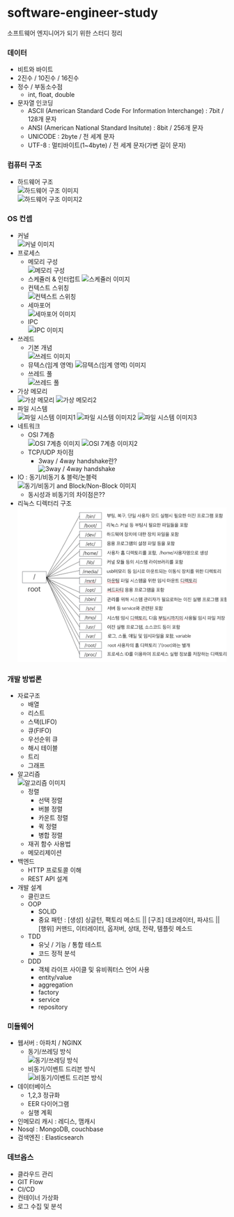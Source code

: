# software-engineer-study
소프트웨어 엔지니어가 되기 위한 스터디 정리 

### 데이터
* 비트와 바이트
* 2진수 / 10진수 / 16진수
* 정수 / 부동소수점
  - int, float, double
* 문자열 인코딩
  - ASCII (American Standard Code For Information Interchange) : 7bit / 128개 문자
  - ANSI (American National Standard Insitute) : 8bit / 256개 문자
  - UNICODE : 2byte / 전 세계 문자
  - UTF-8 : 멀티바이트(1~4byte) / 전 세계 문자(가변 길이 문자)
  
### 컴퓨터 구조
* 하드웨어 구조    
![하드웨어 구조 이미지](https://t1.daumcdn.net/cfile/tistory/1847673B4DC0E57C18)   
![하드웨어 구조 이미지2](https://t1.daumcdn.net/cfile/tistory/263A504B560486D324)
   
### OS 컨셉
* 커널   
![커널 이미지](https://t1.daumcdn.net/cfile/tistory/22642A4D56C3D67811)
* 프로세스
  - 메모리 구성   
  ![메모리 구성](https://rookieboxsite.files.wordpress.com/2017/10/c_memmap_exam_vs.png?w=648)
  - 스케쥴러 & 인터럽트
  ![스케쥴러 이미지](https://wkdtjsgur100.github.io/images/posts/process-status.png)
  - 컨텍스트 스위칭   
  ![컨텍스트 스위칭](https://img1.daumcdn.net/thumb/R1280x0/?scode=mtistory2&fname=http%3A%2F%2Fcfile28.uf.tistory.com%2Fimage%2F9924B24F5BB1BAD912D938)
  - 세마포어   
  ![세마포어 이미지](https://t1.daumcdn.net/cfile/tistory/231BDE45594D0B552E)
  - IPC   
  ![IPC 이미지](https://t1.daumcdn.net/cfile/tistory/99B096385C4C756932)
* 쓰레드
  - 기본 개념   
  ![쓰레드 이미지](https://t1.daumcdn.net/cfile/tistory/99195A495BA7B8EE08)
  - 뮤텍스(임계 영역)
  ![뮤텍스(임계 영역) 이미지](https://prepinsta.com/wp-content/uploads/2019/01/Mutex-Vs-Semaphore-1-1024x429.png)
  - 쓰레드 풀   
  ![쓰레드 풀](https://t1.daumcdn.net/cfile/tistory/231B374B595F67F43A)
* 가상 메모리   
![가상 메모리](https://mblogthumb-phinf.pstatic.net/20160606_142/yeop9657_1465204023522CTEsY_PNG/%B1%D7%B8%B28.png?type=w2)
![가상 메모리2](https://mblogthumb-phinf.pstatic.net/20160606_24/yeop9657_1465204024106gSiyI_PNG/%B1%D7%B8%B29.png?type=w2)
* 파일 시스템   
![파일 시스템 이미지1](https://t1.daumcdn.net/cfile/tistory/214BAE4956AF0B0E01)
![파일 시스템 이미지2](https://t1.daumcdn.net/cfile/tistory/2468C83E56AF0ED719)
![파일 시스템 이미지3](https://kouzie.github.io/assets/OS/OS_12_8.png)
* 네트워크
  - OSI 7계층   
  ![OSI 7계층 이미지](https://t1.daumcdn.net/thumb/R1280x0/?fname=http://t1.daumcdn.net/brunch/service/user/axm/image/yWBiLryz1rFYUXYzRVdt_Hkf6e8.jpg)
  ![OSI 7계층 이미지2](http://faq.hostway.co.kr/files/attach/images/784/434/001/679c0026b17573f5f0ba7edcafe8ad20.jpg)
  - TCP/UDP 차이점
    + 3way / 4way handshake란?   
    ![3way / 4way handshake](https://t1.daumcdn.net/thumb/R1280x0/?fname=http://t1.daumcdn.net/brunch/service/user/axm/image/E4Uz7Z-hIpzKBZ69YQcPDL6g0Lw.jpg)
* IO : 동기/비동기 & 블럭/논블럭   
![동기/비동기 and Block/Non-Block 이미지](https://i.imgur.com/oPYfrZl.png)
  - 동시성과 비동기의 차이점은??
* 리눅스 디렉터리 구조   
![리눅스 디렉터리 구조](https://raw.githubusercontent.com/lee-seul/lee-seul.github.com/master/static/img/_posts/linux_directory_structure.png)

### 개발 방법론
* 자료구조
  - 배열
  - 리스트
  - 스택(LIFO)
  - 큐(FIFO)
  - 우선순위 큐
  - 해시 테이블
  - 트리
  - 그래프
* 알고리즘   
  ![알고리즘 이미지](https://i.imgur.com/EPdDmwQ.jpg)
  - 정렬
    + 선택 정렬
    + 버블 정렬
    + 카운트 정렬
    + 퀵 정렬
    + 병합 정렬
  - 재귀 함수 사용법
  - 메모리제이션
* 백엔드
  - HTTP 프로토콜 이해
  - REST API 설계
* 개발 설계
  - 클린코드
  - OOP
    + SOLID
    + 중요 패턴 : [생성] 싱글턴, 팩토리 메소드 || [구조] 데코레이터, 파샤드 || [행위] 커맨드, 이터레이터, 옵저버, 상태, 전략, 템플릿 메소드
  - TDD
    + 유닛 / 기능 / 통합 테스트
    + 코드 정적 분석
  - DDD
    + 객체 라이프 사이클 및 유비쿼터스 언어 사용
    + entity/value
    + aggregation
    + factory
    + service
    + repository
 
### 미들웨어
* 웹서버 : 아파치 / NGINX
  - 동기/쓰레딩 방식   
  ![동기/쓰레딩 방식](https://mblogthumb-phinf.pstatic.net/MjAxNzAzMjZfMTI2/MDAxNDkwNDk1NjMxNzU4.wrfzv-j7_pzF4GorDTt52dZPzLcUPwnu6JJkgvD53r0g.2xqzw_4Z557pZPaKMbg5pCF3CfvyQtpBqnZrA1p9qjYg.GIF.jhc9639/mighttpd_e01.gif.gif?type=w800)
  - 비동기/이벤트 드리븐 방식   
  ![비동기/이벤트 드리븐 방식](https://mblogthumb-phinf.pstatic.net/MjAxNzAzMjZfMTM3/MDAxNDkwNDk1NjMxNzgy.OHZ33nerX_6Hc92Mg_xjr51acwwi1P_mq3SIl7Cuhisg.niRsQQVM5CwGpXKcdOxl3bkNsmfBkqGV1ajcBpV6CvQg.GIF.jhc9639/mighttpd_e02.gif.gif?type=w800)
* 데이터베이스
  - 1,2,3 정규화  
  - EER 다이어그램
  - 실행 계획
* 인메모리 캐시 : 레디스, 맴캐시
* Nosql : MongoDB, couchbase
* 검색엔진 : Elasticsearch

### 데브옵스
* 클라우드 관리
* GIT Flow
* CI/CD
* 컨테이너 가상화
* 로그 수집 및 분석
